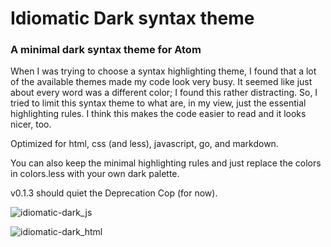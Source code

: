 # Idiomatic Dark syntax theme

### A minimal dark syntax theme for Atom

When I was trying to choose a syntax highlighting theme, I found that a lot of the available themes made my code look very busy. It seemed like just about every word was a different color; I found this rather distracting. So, I tried to limit this syntax theme to what are, in my view, just the essential highlighting rules. I think this makes the code easier to read and it looks nicer, too.

Optimized for html, css (and less), javascript, go, and markdown.

You can also keep the minimal highlighting rules and just replace the colors in colors.less with your own dark palette.

v0.1.3 should quiet the Deprecation Cop (for now).

![idiomatic-dark_js](https://github.com/blaqbern/idiomatic-dark-syntax/blob/master/screenshot-js.png?raw=true)

![idiomatic-dark_html](https://github.com/blaqbern/idiomatic-dark-syntax/blob/master/screenshot-html.png?raw=true)
